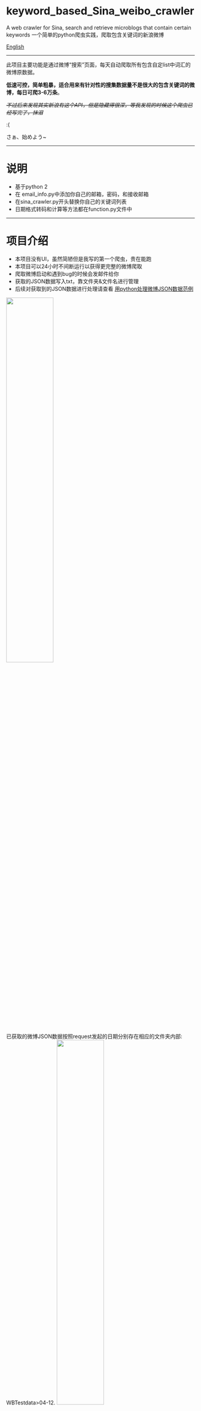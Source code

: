 # keyword_based_Sina_weibo_crawler
A web crawler for Sina, search and retrieve microblogs that contain certain keywords  一个简单的python爬虫实践，爬取包含关键词的新浪微博

[English](./README_Eh.md)
***

此项目主要功能是通过微博“搜索”页面，每天自动爬取所有包含自定list中词汇的微博原数据。


**低速可控，简单粗暴，适合用来有针对性的搜集数据量不是很大的包含关键词的微博，每日可爬3-6万条**。

~~*不过后来发现其实新浪有这个API，但是隐藏得很深，等我发现的时候这个爬虫已经写完了，抹泪*~~ 

:(  

さぁ、始めよう~
***
# 说明
- 基于python 2
- 在 email_info.py中添加你自己的邮箱，密码，和接收邮箱
- 在sina_crawler.py开头替换你自己的关键词列表
- 日期格式转码和计算等方法都在function.py文件中
***
# 项目介绍
- 本项目没有UI，虽然简陋但是我写的第一个爬虫，贵在能跑
- 本项目可以24小时不间断运行以获得更完整的微博爬取
- 爬取微博启动和遇到bug的时候会发邮件给你
- 获取的JSON数据写入txt，靠文件夹&文件名进行管理
- 后续对获取到的JSON数据进行处理请查看 [用python处理微博JSON数据范例](https://www.jianshu.com/p/2e3356b730a7)

<img src="https://upload-images.jianshu.io/upload_images/42676-9c6525e2ba7ca429.png?imageMogr2/auto-orient/strip%7CimageView2/2/w/1240" width="50%" height="50%">


已获取的微博JSON数据按照request发起的日期分别存在相应的文件夹内部: WBTestdata>04-12.
<img src="http://upload-images.jianshu.io/upload_images/42676-240c3aee71891a4f.png?imageMogr2/auto-orient/strip%7CimageView2/2/w/1240" width="50%" height="50%">

每一页JSON包含十条微博数据（一般情况），将每次返回的JSON单调存在一个txt里，命名规则为“国家名”+“日期”+“页码”.
<img src="http://upload-images.jianshu.io/upload_images/42676-a97b05ccb71dba86.png?imageMogr2/auto-orient/strip%7CimageView2/2/w/1240" width="50%" height="50%">

<img src="https://upload-images.jianshu.io/upload_images/42676-2b895873f7334562.png?imageMogr2/auto-orient/strip%7CimageView2/2/w/1240" width="50%" height="50%">

可以使用在线[JSON结构化工具](http://www.jsoneditoronline.org/)进行审查

<img src="http://upload-images.jianshu.io/upload_images/42676-f8b5c11d84d127dc.png?imageMogr2/auto-orient/strip%7CimageView2/2/w/1240" width="50%" height="50%">

***
# 项目背景

新浪微博各个客户端都提供“搜索”功能，可以得到包含关键词的微博，一般默认按照从新到老的发布顺序显示.
这里我们的目标页面是手机版的新浪微博 m.weibo.cn（因为结构简单，加载的微博数据直接以JSON文件返回，很容易获取）
比如，搜索关键词为[德国](https://m.weibo.cn/p/100103type=2&q=%E5%BE%B7%E5%9B%BD?type=wb)时，页面显示如下：

![image.png](https://upload-images.jianshu.io/upload_images/42676-3db34e5731d91564.png?imageMogr2/auto-orient/strip%7CimageView2/2/w/1240)

打开开发者工具，选择network--XHR，然后你往下滚动页面直到有新的微博加载进来，你会发现下面那个链接：

<img src="https://upload-images.jianshu.io/upload_images/42676-ad890fefddf44f53.png?imageMogr2/auto-orient/strip%7CimageView2/2/w/1240" width="50%" height="50%">

点击它进行预览：

<img src="https://upload-images.jianshu.io/upload_images/42676-135fd42d7312073b.png?imageMogr2/auto-orient/strip%7CimageView2/2/w/1240" width="50%" height="50%">


没错，这个就是我们的目标数据了--每当用户滚轮触底，就会通过此链接返回十条JSON格式的新微博.
我们看一下这个链接的格式：
```
https://m.weibo.cn/api/container/getIndex?type=all&queryVal=%E5%BE%B7%E5%9B%BD&featurecode=20000320&luicode=10000011&lfid=106003type%3D1&title=%E5%BE%B7%E5%9B%BD&containerid=100103type%3D1%26q%3D%E5%BE%B7%E5%9B%BD&page=2
```
解码一下URL，其实它就等于：
```
https://m.weibo.cn/api/container/getIndex?type=all&queryVal=德国& featurecode=20000320&luicode=10000011&lfid=106003type%3D1&title=德国&containerid=100103type%3D1%26q%3D德国&page= 1%26q%3D%E5% BE%B7%E5%9B%BD&page=1
```
关键信息一目了然，那就是`queryVal=德国` 和 `page=1`根据这个规则我们就可以构建目标链接进行数据爬取了。

新浪的这个JSON数据就是所谓的一页（1 page），每次返回大概10条微博记录，但有时候也会少于10条，上图中card_group中有几个数字就是有几条记录.

***
# 代码结构
- 先引入request`import requests`
- 定义header伪装浏览器
```
# add header for the crawler
headers = {'User-Agent':'Mozilla/5.0 (Windows; U; Windows NT 6.1; en-US; rv:1.9.1.6) Gecko/20091201 Firefox/3.5.6'}
```
- 添加你想要检索的关键字的list
```
# Add in your search list!
search_list = ["所罗门群岛", "斯洛伐克", "贝宁",]
......
```
- 将中文关键词转码成URL可以使用的，方便后面构造链接
```
# Create url encoded search list based on the word list you have gaven
urlencoded_search_list = url_encoding(search_list)
urls = create_url_list(urlencoded_search_list)
```
- 写一个`while: 1`的循环执行不停歇的运转，每一次循环是执行当天的任务.
当天的任务我规定为：
**从开始检索的page1开始持续往后搜索，并且获取每一page中最后一条微博的创建时间，如果这条微博创建于两天之内，那我们就继续往后获取页面，直到页面中最老一条的微博是两天前创建的，此时停止本词的搜索，进行下一个词语**

这里需要这样操作的原因在于，新浪似乎并不会真的按照创建时间顺序依次返回所有的微博，两次同一瞬间的检索分别得到的10条微博中可能会有几条不一样的，而越老的微博，新浪返回的时间间隔越大 -- 举个例子，假设用户创造微博的速率是稳定的，在进行包含关键词AAA的检索时，page1中的10条微博都创建于5分钟内，互相间隔几秒，但当你查看page 100时，其中的10条微博则可能互相间隔几个小时 -- 这肯定是不科学的.
这就限制了我们在爬取微博的时候必须从新到老，并且限制不要爬太多页面（因为老数据过于稀松价值会降低），而且对某一个时段最好能重叠搜索，所以我创造了上面的规则，使每天的任务其实为【到现在为止前72小时内发布的微博】，这样时间上的重叠能更多的获取到更全的“老”微博。

- 在while循环内
  1. 给自己发一封邮件提示程序开始了
  2. 根据日期创建每日数据的文件夹
  3. 对于每一个在list中的关键词从page=1开始往后检索，获取一页写下一页，同时获取每一页最后后一条微博的创建时间，判断是否停止搜索
  4.完成所有关键词检索后，给自己发一封邮件提示今日任务完成了
  5. 打印一些数据信息，写每日记录，计算需要睡多久（保证每天在同一时刻开始任务以减少额外的未知误差）
***
注释非常详细，细节就请直接参考代码.




